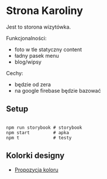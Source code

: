 # Strona Karoliny

Jest to storona wizytówka.

Funkcjonalności:
- foto w tle statyczny content
- ładny pasek menu
- blog/wipsy

Cechy:

- będzie od zera
- na google firebase będzie bazować


## Setup

```shell

npm run storybook # storybook
npm start         # apka
npm t             # testy

```


## Kolorki designy

- [Propozycja koloru](https://colorhunt.co/palette/222831393e4600adb5eeeeee)